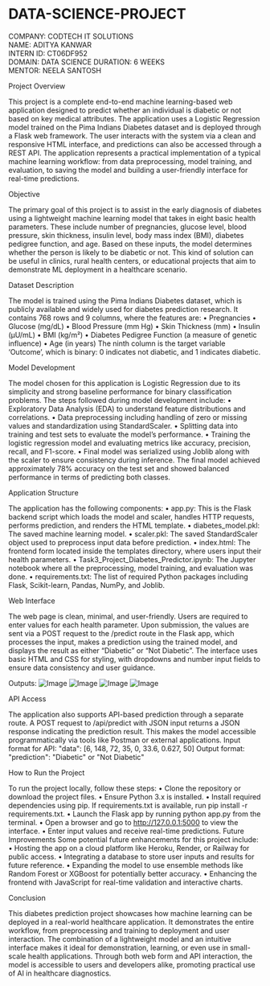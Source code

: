 # DATA-SCIENCE-PROJECT

COMPANY: CODTECH IT SOLUTIONS  
NAME: ADITYA KANWAR  
INTERN ID: CT06DF952  
DOMAIN: DATA SCIENCE
DURATION: 6 WEEKS  
MENTOR: NEELA SANTOSH  

Project Overview

This project is a complete end-to-end machine learning-based web application designed to predict whether an individual is diabetic or not based on key medical attributes. The application uses a Logistic Regression model trained on the Pima Indians Diabetes dataset and is deployed through a Flask web framework. The user interacts with the system via a clean and responsive HTML interface, and predictions can also be accessed through a REST API.
The application represents a practical implementation of a typical machine learning workflow: from data preprocessing, model training, and evaluation, to saving the model and building a user-friendly interface for real-time predictions.

Objective

The primary goal of this project is to assist in the early diagnosis of diabetes using a lightweight machine learning model that takes in eight basic health parameters. These include number of pregnancies, glucose level, blood pressure, skin thickness, insulin level, body mass index (BMI), diabetes pedigree function, and age. Based on these inputs, the model determines whether the person is likely to be diabetic or not. This kind of solution can be useful in clinics, rural health centers, or educational projects that aim to demonstrate ML deployment in a healthcare scenario.

Dataset Description

The model is trained using the Pima Indians Diabetes dataset, which is publicly available and widely used for diabetes prediction research. It contains 768 rows and 9 columns, where the features are:
• Pregnancies
• Glucose (mg/dL)
• Blood Pressure (mm Hg)
• Skin Thickness (mm)
• Insulin (µU/mL)
• BMI (kg/m²)
• Diabetes Pedigree Function (a measure of genetic influence)
• Age (in years)
The ninth column is the target variable ‘Outcome’, which is binary: 0 indicates not diabetic, and 1 indicates diabetic.

Model Development

The model chosen for this application is Logistic Regression due to its simplicity and strong baseline performance for binary classification problems. The steps followed during model development include:
• Exploratory Data Analysis (EDA) to understand feature distributions and correlations.
• Data preprocessing including handling of zero or missing values and standardization using StandardScaler.
• Splitting data into training and test sets to evaluate the model’s performance.
• Training the logistic regression model and evaluating metrics like accuracy, precision, recall, and F1-score.
• Final model was serialized using Joblib along with the scaler to ensure consistency during inference.
The final model achieved approximately 78% accuracy on the test set and showed balanced performance in terms of predicting both classes.

Application Structure

The application has the following components:
• app.py: This is the Flask backend script which loads the model and scaler, handles HTTP requests, performs prediction, and renders the HTML template.
• diabetes_model.pkl: The saved machine learning model.
• scaler.pkl: The saved StandardScaler object used to preprocess input data before prediction.
• index.html: The frontend form located inside the templates directory, where users input their health parameters.
• Task3_Project_Diabetes_Predictor.ipynb: The Jupyter notebook where all the preprocessing, model training, and evaluation was done.
• requirements.txt: The list of required Python packages including Flask, Scikit-learn, Pandas, NumPy, and Joblib.

Web Interface

The web page is clean, minimal, and user-friendly. Users are required to enter values for each health parameter. Upon submission, the values are sent via a POST request to the /predict route in the Flask app, which processes the input, makes a prediction using the trained model, and displays the result as either “Diabetic” or “Not Diabetic”.
The interface uses basic HTML and CSS for styling, with dropdowns and number input fields to ensure data consistency and user guidance.


Outputs:
![Image](https://github.com/user-attachments/assets/ad2ce9a7-441d-4779-af2f-e4de1586fdef)
![Image](https://github.com/user-attachments/assets/c80d8c1b-127a-46be-8245-427cc257b8f6)
![Image](https://github.com/user-attachments/assets/f20891bd-44a0-4124-b74c-b0753020cfa0)
![Image](https://github.com/user-attachments/assets/4a3da6a4-30f7-4254-bc71-e0bce5e60310)

API Access

The application also supports API-based prediction through a separate route. A POST request to /api/predict with JSON input returns a JSON response indicating the prediction result. This makes the model accessible programmatically via tools like Postman or external applications.
Input format for API: "data": [6, 148, 72, 35, 0, 33.6, 0.627, 50]
Output format: "prediction": "Diabetic" or "Not Diabetic"

How to Run the Project

To run the project locally, follow these steps:
• Clone the repository or download the project files.
• Ensure Python 3.x is installed.
• Install required dependencies using pip. If requirements.txt is available, run pip install -r requirements.txt.
• Launch the Flask app by running python app.py from the terminal.
• Open a browser and go to http://127.0.0.1:5000 to view the interface.
• Enter input values and receive real-time predictions.
Future Improvements
Some potential future enhancements for this project include:
• Hosting the app on a cloud platform like Heroku, Render, or Railway for public access.
• Integrating a database to store user inputs and results for future reference.
• Expanding the model to use ensemble methods like Random Forest or XGBoost for potentially better accuracy.
• Enhancing the frontend with JavaScript for real-time validation and interactive charts.

Conclusion

This diabetes prediction project showcases how machine learning can be deployed in a real-world healthcare application. It demonstrates the entire workflow, from preprocessing and training to deployment and user interaction. The combination of a lightweight model and an intuitive interface makes it ideal for demonstration, learning, or even use in small-scale health applications. Through both web form and API interaction, the model is accessible to users and developers alike, promoting practical use of AI in healthcare diagnostics.

